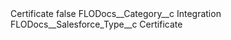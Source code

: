 <?xml version="1.0" encoding="UTF-8"?>
<CustomMetadata xmlns="http://soap.sforce.com/2006/04/metadata" xmlns:xsi="http://www.w3.org/2001/XMLSchema-instance" xmlns:xsd="http://www.w3.org/2001/XMLSchema">
    <label>Certificate</label>
    <protected>false</protected>
    <values>
        <field>FLODocs__Category__c</field>
        <value xsi:type="xsd:string">Integration</value>
    </values>
    <values>
        <field>FLODocs__Salesforce_Type__c</field>
        <value xsi:type="xsd:string">Certificate</value>
    </values>
</CustomMetadata>
